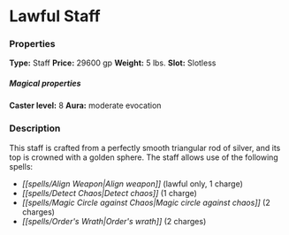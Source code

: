 ﻿---
Title: "Lawful Staff"
Type: "Staff"
Price: "29600 gp"
Weight: "5 lbs."
Slot: "Slotless"
Caster level: "8"
Aura: "moderate evocation"
Description: |
  "This staff is crafted from a perfectly smooth triangular rod of silver, and its top is crowned with a golden sphere. The staff allows use of the following spells:"
Crafting cost: "14800 gp"
Sources: "['Ultimate Equipment']"
---

# Lawful Staff

### Properties

**Type:** Staff **Price:** 29600 gp **Weight:** 5 lbs. **Slot:** Slotless

##### Magical properties

**Caster level:** 8 **Aura:** moderate evocation

### Description

This staff is crafted from a perfectly smooth triangular rod of silver, and its top is crowned with a golden sphere. The staff allows use of the following spells:

* _[[spells/Align Weapon|Align weapon]]_ (lawful only, 1 charge)
* _[[spells/Detect Chaos|Detect chaos]]_ (1 charge)
* _[[spells/Magic Circle against Chaos|Magic circle against chaos]]_ (2 charges)
* _[[spells/Order's Wrath|Order's wrath]]_ (2 charges)
